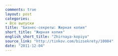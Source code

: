 ```yaml
---
comments: true
layout: post
categories:
- Все выпуски
title: "Бизнес-секреты: Жирная копия"
short_title: "Жирная копия"
english_short_title: "Zhirnaya-kopiya"
source_link: "http://tinkov.com/bizsekrety/10004"
date: "2011-12-04"
---
```


